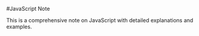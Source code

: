 #JavaScript Note

This is a comprehensive note on JavaScript with detailed explanations and examples.